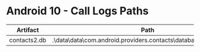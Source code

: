 # Android 10 - Call Logs Paths

| **Artifact** | **Path**                                                          |
|--------------|-------------------------------------------------------------------|
| contacts2.db | .\data\data\com.android.providers.contacts\databases\contacts2.db |